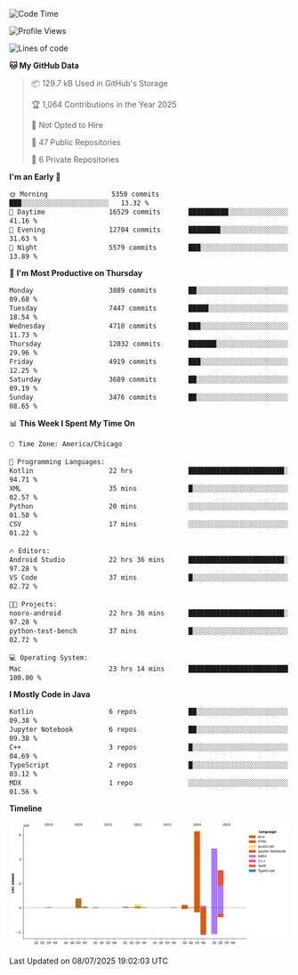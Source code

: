 <!--START_SECTION:waka-->
![Code Time](http://img.shields.io/badge/Code%20Time-1%2C351%20hrs%2026%20mins-blue)

![Profile Views](http://img.shields.io/badge/Profile%20Views-0-blue)

![Lines of code](https://img.shields.io/badge/From%20Hello%20World%20I%27ve%20Written-16.0%20million%20lines%20of%20code-blue)

**🐱 My GitHub Data** 

> 📦 129.7 kB Used in GitHub's Storage 
 > 
> 🏆 1,064 Contributions in the Year 2025
 > 
> 🚫 Not Opted to Hire
 > 
> 📜 47 Public Repositories 
 > 
> 🔑 6 Private Repositories 
 > 
**I'm an Early 🐤** 

```text
🌞 Morning                5350 commits        ███░░░░░░░░░░░░░░░░░░░░░░   13.32 % 
🌆 Daytime                16529 commits       ██████████░░░░░░░░░░░░░░░   41.16 % 
🌃 Evening                12704 commits       ████████░░░░░░░░░░░░░░░░░   31.63 % 
🌙 Night                  5579 commits        ███░░░░░░░░░░░░░░░░░░░░░░   13.89 % 
```
📅 **I'm Most Productive on Thursday** 

```text
Monday                   3889 commits        ██░░░░░░░░░░░░░░░░░░░░░░░   09.68 % 
Tuesday                  7447 commits        █████░░░░░░░░░░░░░░░░░░░░   18.54 % 
Wednesday                4710 commits        ███░░░░░░░░░░░░░░░░░░░░░░   11.73 % 
Thursday                 12032 commits       ███████░░░░░░░░░░░░░░░░░░   29.96 % 
Friday                   4919 commits        ███░░░░░░░░░░░░░░░░░░░░░░   12.25 % 
Saturday                 3689 commits        ██░░░░░░░░░░░░░░░░░░░░░░░   09.19 % 
Sunday                   3476 commits        ██░░░░░░░░░░░░░░░░░░░░░░░   08.65 % 
```


📊 **This Week I Spent My Time On** 

```text
🕑︎ Time Zone: America/Chicago

💬 Programming Languages: 
Kotlin                   22 hrs              ████████████████████████░   94.71 % 
XML                      35 mins             █░░░░░░░░░░░░░░░░░░░░░░░░   02.57 % 
Python                   20 mins             ░░░░░░░░░░░░░░░░░░░░░░░░░   01.50 % 
CSV                      17 mins             ░░░░░░░░░░░░░░░░░░░░░░░░░   01.22 % 

🔥 Editors: 
Android Studio           22 hrs 36 mins      ████████████████████████░   97.28 % 
VS Code                  37 mins             █░░░░░░░░░░░░░░░░░░░░░░░░   02.72 % 

🐱‍💻 Projects: 
nooro-android            22 hrs 36 mins      ████████████████████████░   97.28 % 
python-test-bench        37 mins             █░░░░░░░░░░░░░░░░░░░░░░░░   02.72 % 

💻 Operating System: 
Mac                      23 hrs 14 mins      █████████████████████████   100.00 % 
```

**I Mostly Code in Java** 

```text
Kotlin                   6 repos             ██░░░░░░░░░░░░░░░░░░░░░░░   09.38 % 
Jupyter Notebook         6 repos             ██░░░░░░░░░░░░░░░░░░░░░░░   09.38 % 
C++                      3 repos             █░░░░░░░░░░░░░░░░░░░░░░░░   04.69 % 
TypeScript               2 repos             █░░░░░░░░░░░░░░░░░░░░░░░░   03.12 % 
MDX                      1 repo              ░░░░░░░░░░░░░░░░░░░░░░░░░   01.56 % 
```



**Timeline**

![Lines of Code chart](https://raw.githubusercontent.com/phanijsp/phanijsp/main/assets/bar_graph.png)


 Last Updated on 08/07/2025 19:02:03 UTC
<!--END_SECTION:waka-->
